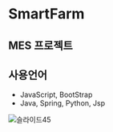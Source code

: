 # SmartFarm

## MES 프로젝트

## 사용언어
- JavaScript, BootStrap
- Java, Spring, Python, Jsp


![슬라이드45](https://user-images.githubusercontent.com/112849090/197427559-c2e96a01-40ba-47ac-81dc-acaf97d68dae.JPG)
